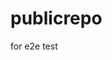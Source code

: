 # publicrepo
for e2e test














































































































































































































































































































































































































































































































































































































































































































































































































































































































































































































































































































































































































































































































































































































































































































































































































































































































































































































































































































































































































































































































































































































































































































































































































































































































































































































































































































































































































































































































































































































































































































































































































































































































































































































































































































































































































































































































































































































































































































































































































































































































































































































































































































































































